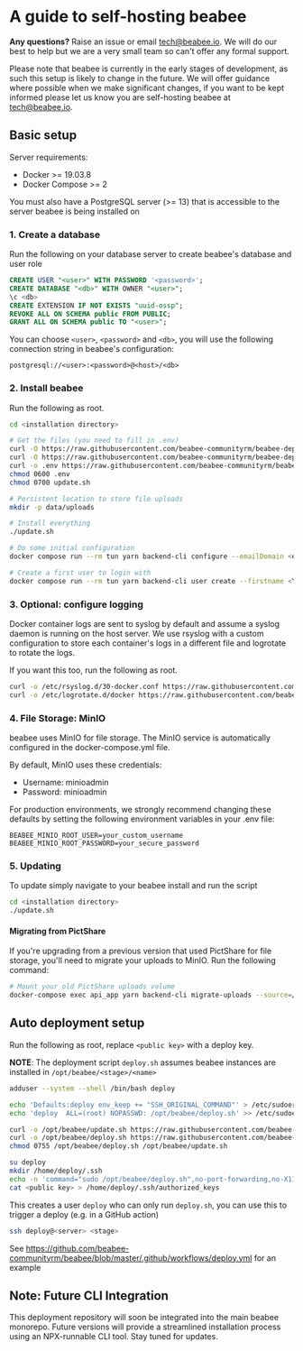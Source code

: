 # A guide to self-hosting beabee

**Any questions?** Raise an issue or email tech@beabee.io. We will do our best to help but we are a very small team so can't offer any formal support.

Please note that beabee is currently in the early stages of development, as such this setup is likely to change in the future. We will offer guidance where possible when we make significant changes, if you want to be kept informed please let us know you are self-hosting beabee at tech@beabee.io.

## Basic setup

Server requirements:

- Docker >= 19.03.8
- Docker Compose >= 2

You must also have a PostgreSQL server (>= 13) that is accessible to the server beabee is being installed on

### 1. Create a database

Run the following on your database server to create beabee's database and user role
```sql
CREATE USER "<user>" WITH PASSWORD '<password>';
CREATE DATABASE "<db>" WITH OWNER "<user>";
\c <db>
CREATE EXTENSION IF NOT EXISTS "uuid-ossp";
REVOKE ALL ON SCHEMA public FROM PUBLIC;
GRANT ALL ON SCHEMA public TO "<user>";
```

You can choose `<user>`, `<password>` and `<db>`, you will use the following connection string in beabee's configuration:

```
postgresql://<user>:<password>@<host>/<db>
```

### 2. Install beabee

Run the following as root.

```bash
cd <installation directory>

# Get the files (you need to fill in .env)
curl -O https://raw.githubusercontent.com/beabee-communityrm/beabee-deploy/main/docker-compose.yml
curl -O https://raw.githubusercontent.com/beabee-communityrm/beabee-deploy/main/update.sh
curl -o .env https://raw.githubusercontent.com/beabee-communityrm/beabee-deploy/main/.env.example
chmod 0600 .env
chmod 0700 update.sh

# Persistent location to store file uploads
mkdir -p data/uploads

# Install everything
./update.sh

# Do some initial configuration
docker compose run --rm tun yarn backend-cli configure --emailDomain <example.com>

# Create a first user to login with
docker compose run --rm tun yarn backend-cli user create --firstname <YourFirstname> --lastname <YourLastname> --email <YourEmail> --password <YourPassword>
```

### 3. Optional: configure logging

Docker container logs are sent to syslog by default and assume a syslog daemon
is running on the host server. We use rsyslog with a custom configuration to
store each container's logs in a different file and logrotate to rotate the
logs.

If you want this too, run the following as root.

```bash
curl -o /etc/rsyslog.d/30-docker.conf https://raw.githubusercontent.com/beabee-communityrm/beabee-deploy/main/rsyslog.conf
curl -o /etc/logrotate.d/docker https://raw.githubusercontent.com/beabee-communityrm/beabee-deploy/main/logrotate.conf
```

### 4. File Storage: MinIO

beabee uses MinIO for file storage. The MinIO service is automatically configured in the docker-compose.yml file.

By default, MinIO uses these credentials:
- Username: minioadmin
- Password: minioadmin

For production environments, we strongly recommend changing these defaults by setting the following environment variables in your .env file:
```
BEABEE_MINIO_ROOT_USER=your_custom_username
BEABEE_MINIO_ROOT_PASSWORD=your_secure_password
```

### 5. Updating

To update simply navigate to your beabee install and run the script
```bash
cd <installation directory>
./update.sh
```

#### Migrating from PictShare

If you're upgrading from a previous version that used PictShare for file storage, you'll need to migrate your uploads to MinIO. Run the following command:

```bash
# Mount your old PictShare uploads volume
docker-compose exec api_app yarn backend-cli migrate-uploads --source=/old_data
```

## Auto deployment setup

Run the following as root, replace `<public key>` with a deploy key.

**NOTE**: The deployment script `deploy.sh` assumes beabee instances are installed in
`/opt/beabee/<stage>/<name>`

```bash
adduser --system --shell /bin/bash deploy

echo 'Defaults:deploy env_keep += "SSH_ORIGINAL_COMMAND"' > /etc/sudoers.d/deploy
echo 'deploy  ALL=(root) NOPASSWD: /opt/beabee/deploy.sh' >> /etc/sudoers.d/deploy

curl -o /opt/beabee/update.sh https://raw.githubusercontent.com/beabee-communityrm/beabee-deploy/main/update.sh
curl -o /opt/beabee/deploy.sh https://raw.githubusercontent.com/beabee-communityrm/beabee-deploy/main/deploy.sh
chmod 0755 /opt/beabee/deploy.sh /opt/beabee/update.sh

su deploy
mkdir /home/deploy/.ssh
echo -n 'command="sudo /opt/beabee/deploy.sh",no-port-forwarding,no-X11-forwarding,no-agent-forwarding,no-pty' > /home/deploy/.ssh/authorized_keys
cat <public key> > /home/deploy/.ssh/authorized_keys
```

This creates a user `deploy` who can only run `deploy.sh`, you can use this to
trigger a deploy (e.g. in a GitHub action)
```bash
ssh deploy@<server> <stage>
```

See https://github.com/beabee-communityrm/beabee/blob/master/.github/workflows/deploy.yml for an example

## Note: Future CLI Integration

This deployment repository will soon be integrated into the main beabee monorepo. Future versions will provide a streamlined installation process using an NPX-runnable CLI tool. Stay tuned for updates.

